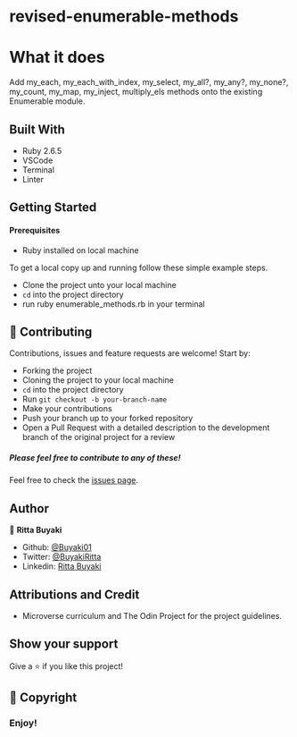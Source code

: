 # revised-enumerable-methods

# What it does
Add my_each, my_each_with_index, my_select, my_all?, my_any?, my_none?, my_count, my_map, my_inject, multiply_els methods onto the existing Enumerable module. 

## Built With
- Ruby 2.6.5
- VSCode
- Terminal
- Linter

## Getting Started

#### Prerequisites
- Ruby installed on local machine

To get a local copy up and running follow these simple example steps.
- Clone the project unto your local machine
- `cd` into the project directory
- run ruby enumerable_methods.rb in your terminal 

## 🤝 Contributing

Contributions, issues and feature requests are welcome! Start by:
* Forking the project
* Cloning the project to your local machine
* `cd` into the project directory
* Run `git checkout -b your-branch-name`
* Make your contributions
* Push your branch up to your forked repository
* Open a Pull Request with a detailed description to the development branch of the original project for a review

##### Please feel free to contribute to any of these!

Feel free to check the [issues page](https://github.com/Buyaki01/enumerable_methods/issues).

## Author

👤 **Ritta Buyaki**

- Github: [@Buyaki01](https://github.com/Buyaki01)
- Twitter: [@BuyakiRitta](https://twitter.com/BuyakiRitta)
- Linkedin: [Ritta Buyaki](https://www.linkedin.com/in/ritta-buyaki-b12904128/)

## Attributions and Credit
- Microverse curriculum and The Odin Project for the project guidelines.

## Show your support

Give a ⭐️ if you like this project!

## 📝 Copyright

### Enjoy!